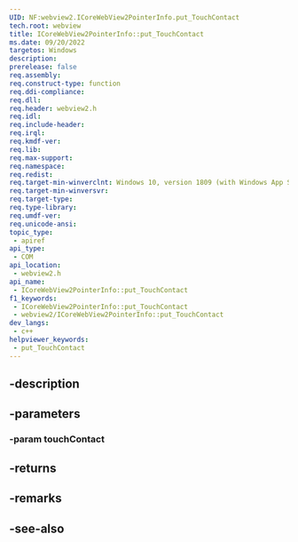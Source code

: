 ```yaml
---
UID: NF:webview2.ICoreWebView2PointerInfo.put_TouchContact
tech.root: webview
title: ICoreWebView2PointerInfo::put_TouchContact
ms.date: 09/20/2022
targetos: Windows
description: 
prerelease: false
req.assembly: 
req.construct-type: function
req.ddi-compliance: 
req.dll: 
req.header: webview2.h
req.idl: 
req.include-header: 
req.irql: 
req.kmdf-ver: 
req.lib: 
req.max-support: 
req.namespace: 
req.redist: 
req.target-min-winverclnt: Windows 10, version 1809 (with Windows App SDK 1.1 or later)
req.target-min-winversvr: 
req.target-type: 
req.type-library: 
req.umdf-ver: 
req.unicode-ansi: 
topic_type:
 - apiref
api_type:
 - COM
api_location:
 - webview2.h
api_name:
 - ICoreWebView2PointerInfo::put_TouchContact
f1_keywords:
 - ICoreWebView2PointerInfo::put_TouchContact
 - webview2/ICoreWebView2PointerInfo::put_TouchContact
dev_langs:
 - c++
helpviewer_keywords:
 - put_TouchContact
---
```


## -description

## -parameters

### -param touchContact

## -returns

## -remarks

## -see-also

